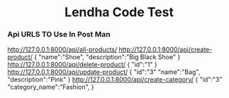 <h1 align="center">Lendha Code Test</h1>

<h3>Api URLS TO Use In Post Man</h3>

http://127.0.0.1:8000/api/all-products/
http://127.0.0.1:8000/api/create-product/
{
"name":"Shoe",
"description":"Big Black Shoe"
}
http://127.0.0.1:8000/api/delete-product/
{
"id":"1"
}
http://127.0.0.1:8000/api/update-product/
{
"id":"3"
"name":"Bag",
"description":"Pink"
}
http://127.0.0.1:8000/api/create-category/
{
"id":"3"
"category_name":"Fashion",
}


